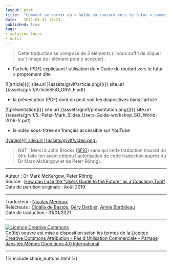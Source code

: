 ```yaml
---
layout: post
title:  "Comment se servir du « Guide du routard vers le futur » comme outil de coaching"
date:   2021-01-31 13:23
published: true
tags:
- solution focus
- outil
---
```


> Cette traduction se compose de 3 éléments (il vous suffit de cliquer sur l'image de l'élément pour y accéder) :

* l'article (PDF) expliquant l'utilisation du « Guide du routard vers le futur » proprement dite  

[![article]({{ site.url }}assets/grvlf/article.png)]({{ site.url }}assets/grvlf/ArticleSFiO_GRVLF.pdf)

* la présentation (PDF) dont on peut voir les diapositives dans l'article  

[![présentation]({{ site.url }}assets/grvlf/presentation.png)]({{ site.url }}assets/grvlf/5.-Peter-Mark_Slides_Users-Guide-workshop_SOLWorld-2019-fr.pdf)

* la vidéo sous-titrée en français accessible sur YouTube  

[![vidéo]({{ site.url }}assets/grvlf/video.png)](https://www.youtube.com/watch?v=wAaOWOPCB2Y&feature=emb_logo&hl=es&cc_lang_pref=fr?cc_load_policy)

> NdT : Merci à John Brooks ([SFiO](https://www.sfio.org/about/our-board-team/)) sans qui cette traduction n’aurait pu être faite (en ayant obtenu l'autorisation de cette traduction auprès du Dr Mark McKergow et de Peter Röhrig).  

---
Auteur : Dr Mark McKergow, Peter Röhrig  
Source : [How can I use the “Users Guide to the Future” as a Coaching Tool?](https://www.sfio.org/the-journal/interaction-vol-11-no-1-august-2019/page-5/)  
Date de parution originale : Août 2019  

---
Traducteur : [Nicolas Mereaux](http://www.les-traducteurs-agiles.org/traducteurs/)  
Relecteurs : [Cidalia de Bastos](http://www.les-traducteurs-agiles.org/traducteurs/), [Géry Derbier](https://twitter.com/Gery7), [Annie Bordeleau](https://www.linkedin.com/in/abordeleau/)  
Date de traduction : 31/01/2021  

---

<a rel="license" href="http://creativecommons.org/licenses/by-nc-sa/4.0/"><img alt="Licence Creative Commons" style="border-width:0" src="http://i.creativecommons.org/l/by-nc-sa/4.0/88x31.png" /></a><br />Ce(tte) oeuvre est mise à disposition selon les termes de la <a rel="license" href="http://creativecommons.org/licenses/by-nc-sa/4.0/">Licence Creative Commons Attribution - Pas d'Utilisation Commerciale - Partage dans les Mêmes Conditions 4.0 International</a>.

---

{% include share_buttons.html %}
